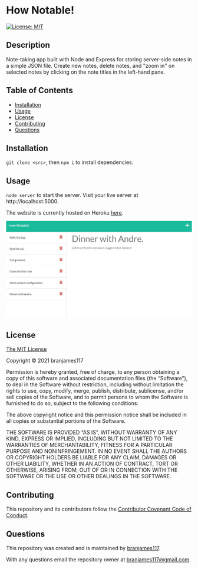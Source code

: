 # How Notable!

[![License: MIT](https://img.shields.io/badge/License-MIT-yellow.svg)](https://opensource.org/licenses/MIT)

## Description

Note-taking app built with Node and Express for storing server-side notes in a simple JSON file. Create new notes, delete notes, and "zoom in" on selected notes by clicking on the note titles in the left-hand pane.

## Table of Contents

- [Installation](#installation)
- [Usage](#usage)
- [License](#license)
- [Contributing](#contributing)
- [Questions](#questions)

## Installation

`git clone <src>`, then `npm i` to install dependencies.

## Usage

`node server` to start the server. Visit your live server at http://localhost:5000.

The website is currently hosted on Heroku [here](https://stark-waters-97913.herokuapp.com/notes).

![Screenshot](./public/assets/img/screenshot.jpg)

## License

[The MIT License](https://mit-license.org/)

Copyright © 2021 branjames117

Permission is hereby granted, free of charge, to any person obtaining a copy of this software and associated documentation files (the “Software”), to deal in the Software without restriction, including without limitation the rights to use, copy, modify, merge, publish, distribute, sublicense, and/or sell copies of the Software, and to permit persons to whom the Software is furnished to do so, subject to the following conditions:

The above copyright notice and this permission notice shall be included in all copies or substantial portions of the Software.

THE SOFTWARE IS PROVIDED “AS IS”, WITHOUT WARRANTY OF ANY KIND, EXPRESS OR IMPLIED, INCLUDING BUT NOT LIMITED TO THE WARRANTIES OF MERCHANTABILITY, FITNESS FOR A PARTICULAR PURPOSE AND NONINFRINGEMENT. IN NO EVENT SHALL THE AUTHORS OR COPYRIGHT HOLDERS BE LIABLE FOR ANY CLAIM, DAMAGES OR OTHER LIABILITY, WHETHER IN AN ACTION OF CONTRACT, TORT OR OTHERWISE, ARISING FROM, OUT OF OR IN CONNECTION WITH THE SOFTWARE OR THE USE OR OTHER DEALINGS IN THE SOFTWARE.

## Contributing

This repository and its contributors follow the [Contributor Covenant Code of Conduct](https://www.contributor-covenant.org/version/2/1/code_of_conduct/code_of_conduct.md).

## Questions

This repository was created and is maintained by [branjames117](https://github.com/branjames117).

With any questions email the repository owner at [branjames117@gmail.com](mailto:branjames117@gmail.com).
